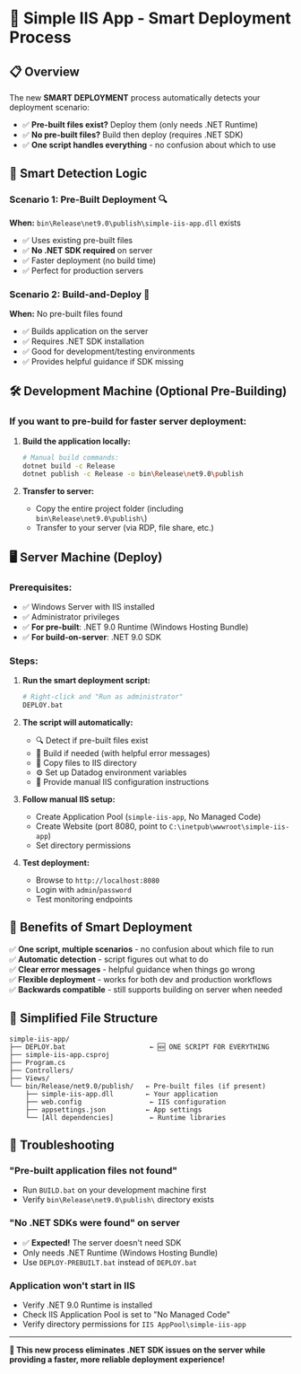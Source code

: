 # 🚀 Simple IIS App - Smart Deployment Process

## 📋 **Overview**

The new **SMART DEPLOYMENT** process automatically detects your deployment scenario:
- ✅ **Pre-built files exist?** Deploy them (only needs .NET Runtime)
- ✅ **No pre-built files?** Build then deploy (requires .NET SDK)
- ✅ **One script handles everything** - no confusion about which to use

## 🧠 **Smart Detection Logic**

### Scenario 1: Pre-Built Deployment 🔍
**When:** `bin\Release\net9.0\publish\simple-iis-app.dll` exists
- ✅ Uses existing pre-built files
- ✅ **No .NET SDK required** on server
- ✅ Faster deployment (no build time)
- ✅ Perfect for production servers

### Scenario 2: Build-and-Deploy 🔨
**When:** No pre-built files found
- ✅ Builds application on the server
- ✅ Requires .NET SDK installation
- ✅ Good for development/testing environments
- ✅ Provides helpful guidance if SDK missing

## 🛠️ **Development Machine (Optional Pre-Building)**

### If you want to pre-build for faster server deployment:

1. **Build the application locally:**
   ```bash
   # Manual build commands:
   dotnet build -c Release
   dotnet publish -c Release -o bin\Release\net9.0\publish
   ```

2. **Transfer to server:**
   - Copy the entire project folder (including `bin\Release\net9.0\publish\`)
   - Transfer to your server (via RDP, file share, etc.)

## 🖥️ **Server Machine (Deploy)**

### Prerequisites:
- ✅ Windows Server with IIS installed
- ✅ Administrator privileges
- ✅ **For pre-built**: .NET 9.0 Runtime (Windows Hosting Bundle)
- ✅ **For build-on-server**: .NET 9.0 SDK

### Steps:
1. **Run the smart deployment script:**
   ```bash
   # Right-click and "Run as administrator"
   DEPLOY.bat
   ```

2. **The script will automatically:**
   - 🔍 Detect if pre-built files exist
   - 🔨 Build if needed (with helpful error messages)
   - 📁 Copy files to IIS directory
   - ⚙️ Set up Datadog environment variables
   - 📝 Provide manual IIS configuration instructions

3. **Follow manual IIS setup:**
   - Create Application Pool (`simple-iis-app`, No Managed Code)
   - Create Website (port 8080, point to `C:\inetpub\wwwroot\simple-iis-app`)
   - Set directory permissions

4. **Test deployment:**
   - Browse to `http://localhost:8080`
   - Login with `admin`/`password`
   - Test monitoring endpoints

## 🎯 **Benefits of Smart Deployment**

✅ **One script, multiple scenarios** - no confusion about which file to run  
✅ **Automatic detection** - script figures out what to do  
✅ **Clear error messages** - helpful guidance when things go wrong  
✅ **Flexible deployment** - works for both dev and production workflows  
✅ **Backwards compatible** - still supports building on server when needed

## 📁 **Simplified File Structure**

```
simple-iis-app/
├── DEPLOY.bat                     ← 🆕 ONE SCRIPT FOR EVERYTHING
├── simple-iis-app.csproj
├── Program.cs
├── Controllers/
├── Views/
└── bin/Release/net9.0/publish/   ← Pre-built files (if present)
    ├── simple-iis-app.dll        ← Your application
    ├── web.config                 ← IIS configuration  
    ├── appsettings.json          ← App settings
    └── [All dependencies]         ← Runtime libraries
```

## 🚨 **Troubleshooting**

### "Pre-built application files not found"
- Run `BUILD.bat` on your development machine first
- Verify `bin\Release\net9.0\publish\` directory exists

### "No .NET SDKs were found" on server
- ✅ **Expected!** The server doesn't need SDK
- Only needs .NET Runtime (Windows Hosting Bundle)
- Use `DEPLOY-PREBUILT.bat` instead of `DEPLOY.bat`

### Application won't start in IIS
- Verify .NET 9.0 Runtime is installed
- Check IIS Application Pool is set to "No Managed Code"
- Verify directory permissions for `IIS AppPool\simple-iis-app`

---

**🎉 This new process eliminates .NET SDK issues on the server while providing a faster, more reliable deployment experience!**
